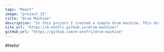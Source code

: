 ```yaml
---
tags: "React"
image: "project_15"
title: "Drum Machine"
description: "In this project I created a simple drum machine. This drum machine has some buttons associated to different drum sounds. The project is from the freeCodeCamp course and it's based on the React library."
site_url: "https://m-onofri.github.io/drum-machine/"
gitHub_url: "https://github.com/m-onofri/drum-machine"
---
```


#Hello!